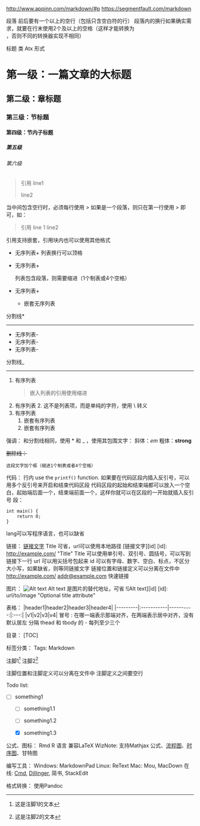 <http://www.appinn.com/markdown/#p>
<https://segmentfault.com/markdown>

段落
前后要有一个以上的空行（包括只含空白符的行）
段落内的换行如果确实需求，就要在行末使用2个及以上的空格（这样才能转换为<br />，否则不同的转换器实现不相同）

标题
类 Atx 形式
# 第一级：一篇文章的大标题
## 第二级：章标题
### 第三级：节标题
#### 第四级：节内子标题
##### 第五级
###### 第六级

> 引用
> line1
>
> line2

当中间包含空行时，必须每行使用 >
如果是一个段落，则只在第一行使用 > 即可，如：
> 引用
line 1
line2

引用支持嵌套，引用块内也可以使用其他格式


+ 无序列表+
列表换行可以顶格
+ 无序列表+

    列表包含段落，则需要缩进（1个制表或4个空格）

+ 无序列表+
    + 嵌套无序列表

分割线*
***

- 无序列表-
- 无序列表-
- 无序列表-

分割线_
___

1. 有序列表
    > 嵌入列表的引用使用缩进
1. 有序列表
2\. 这不是列表项，而是单纯的字符，使用 \ 转义
3. 有序列表
    1. 嵌套有序列表
    1. 嵌套有序列表

强调：
和分割线相同，使用 * 和 _ ，使用其包围文字：
斜体：*em*
粗体：__strong__

~~删除线：~~

    这段文字加个框（缩进1个制表或者4个空格）

代码：
行内 use the `printf()` function.
如果要在代码区段内插入反引号，可以用多个反引号来开启和结束代码区段
代码区段的起始和结束端都可以放入一个空白，起始端后面一个，结束端前面一个，这样你就可以在区段的一开始就插入反引号
段：
```lang
int main() {
    return 0;
}
```
lang可以写程序语言，也可以缺省

链接：
[链接文字](http://example.com/ "Title")
Title 可省，url可以使用本地路径
[链接文字][id]
[id]: http://example.com/ "Title"
Title 可以使用单引号、双引号、圆括号，可以写到链接下一行
url 可以用尖括号包起来
id 可以有字母、数字、空白、标点，不区分大小写，如果缺省，则等同链接文字
链接位置和链接定义可以分离在文件中
<http://example.com/>
<addr@example.com>
快速链接

图片：
![Alt text](/path/to/img.jpg "Option title")
Alt text 是图片的替代地址，可省
![Alt text][id]
[id]: url/to/image "Optional title attribute"

表格：
|header1|header2|header3|header4|
|---------|:-----------|----------:|:---:|
|v1|v2|v3|v4|
冒号 : 在哪一端表示那端对齐，在两端表示居中对齐，没有默认居左
分隔 thead 和 tbody 的 - 每列至少三个

目录：
[TOC]

标签分类：
Tags: Markdown

注脚1[^keyword]
注脚2[^footnote]
[^keyword]: 这是注脚1的文本

[^footnote]: 这是注脚2的文本

注脚位置和注脚定义可以分离在文件中
注脚定义之间要空行

Todo list:
- [ ] something1
    - [ ] something1.1
    - [ ] something1.2
    - [x] something1.3


公式、图标：
Rmd
R 语言
兼容LaTeX
WizNote:
支持Mathjax 公式、[流程图](http://adrai.github.io/flowchart.js/)、[时序图](http://bramp.github.io/js-sequence-diagrams/)、甘特图

编写工具：
Windows: MarkdownPad
Linux: ReText
Mac: Mou, MacDown
在线: [Cmd](https://www.zybuluo.com/mdeditor), [Dillinger](http://dillinger.io), 简书, StackEdit

格式转换：
使用Pandoc





